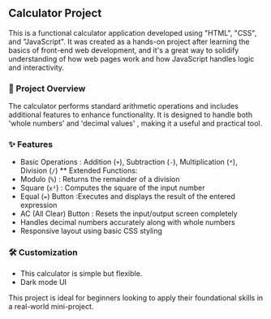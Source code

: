 
## Calculator Project

This is a functional calculator application developed using "HTML", "CSS", and "JavaScript". It was created as a hands-on project after learning the basics of front-end web development, and it's a great way to solidify understanding of how web pages work and how JavaScript handles logic and interactivity.

### 📌 Project Overview

The calculator performs standard arithmetic operations and includes additional features to enhance functionality. It is designed to handle both 'whole numbers' and 'decimal values' , making it a useful and practical tool.

### ✨ Features

* Basic Operations : Addition (`+`), Subtraction (`-`), Multiplication (`*`), Division (`/`)
**  Extended Functions:
* Modulo (`%`) : Returns the remainder of a division
* Square (`x²`) : Computes the square of the input number
* Equal (`=`) Button :Executes and displays the result of the entered expression
* AC (All Clear) Button :  Resets the input/output screen completely
* Handles  decimal numbers  accurately along with  whole numbers
* Responsive layout using basic CSS styling

### 🛠️ Customization

* This calculator is simple but flexible.
* Dark mode UI


This project is ideal for beginners looking to apply their foundational skills in a real-world mini-project.


